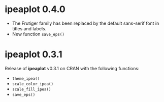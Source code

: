 # ipeaplot 0.4.0
  * The Frutiger family has been replaced by the default sans-serif font in titles and labels.
  * New function `save_eps()`

# ipeaplot 0.3.1

Release of **ipeaplot** v0.3.1 on CRAN with the following functions:

  * `theme_ipea()`
  * `scale_color_ipea()`
  * `scale_fill_ipea()`
  * `save_eps()`
  

